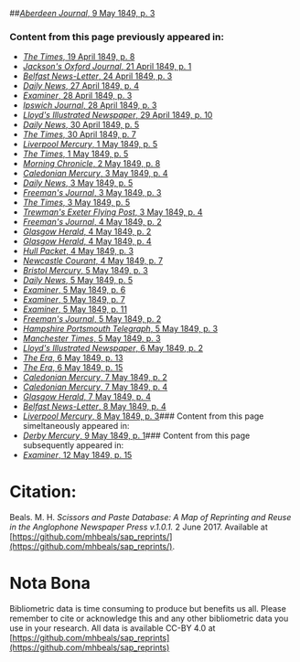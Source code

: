 ##[*Aberdeen Journal*, 9 May 1849, p. 3](https://mhbeals.github.io/sap_html/Aberdeen-Journal/Aberdeen-Journal-9-May-1849-p-3)

### Content from this page previously appeared in:
+ [*The Times*, 19 April 1849, p. 8](https://mhbeals.github.io/sap_html/The-Times/The-Times-19-April-1849-p-8)
+ [*Jackson's Oxford Journal*, 21 April 1849, p. 1](https://mhbeals.github.io/sap_html/Jackson's-Oxford-Journal/Jackson's-Oxford-Journal-21-April-1849-p-1)
+ [*Belfast News-Letter*, 24 April 1849, p. 3](https://mhbeals.github.io/sap_html/Belfast-News-Letter/Belfast-News-Letter-24-April-1849-p-3)
+ [*Daily News*, 27 April 1849, p. 4](https://mhbeals.github.io/sap_html/Daily-News/Daily-News-27-April-1849-p-4)
+ [*Examiner*, 28 April 1849, p. 3](https://mhbeals.github.io/sap_html/Examiner/Examiner-28-April-1849-p-3)
+ [*Ipswich Journal*, 28 April 1849, p. 3](https://mhbeals.github.io/sap_html/Ipswich-Journal/Ipswich-Journal-28-April-1849-p-3)
+ [*Lloyd's Illustrated Newspaper*, 29 April 1849, p. 10](https://mhbeals.github.io/sap_html/Lloyd's-Illustrated-Newspaper/Lloyd's-Illustrated-Newspaper-29-April-1849-p-10)
+ [*Daily News*, 30 April 1849, p. 5](https://mhbeals.github.io/sap_html/Daily-News/Daily-News-30-April-1849-p-5)
+ [*The Times*, 30 April 1849, p. 7](https://mhbeals.github.io/sap_html/The-Times/The-Times-30-April-1849-p-7)
+ [*Liverpool Mercury*, 1 May 1849, p. 5](https://mhbeals.github.io/sap_html/Liverpool-Mercury/Liverpool-Mercury-1-May-1849-p-5)
+ [*The Times*, 1 May 1849, p. 5](https://mhbeals.github.io/sap_html/The-Times/The-Times-1-May-1849-p-5)
+ [*Morning Chronicle*, 2 May 1849, p. 8](https://mhbeals.github.io/sap_html/Morning-Chronicle/Morning-Chronicle-2-May-1849-p-8)
+ [*Caledonian Mercury*, 3 May 1849, p. 4](https://mhbeals.github.io/sap_html/Caledonian-Mercury/Caledonian-Mercury-3-May-1849-p-4)
+ [*Daily News*, 3 May 1849, p. 5](https://mhbeals.github.io/sap_html/Daily-News/Daily-News-3-May-1849-p-5)
+ [*Freeman's Journal*, 3 May 1849, p. 3](https://mhbeals.github.io/sap_html/Freeman's-Journal/Freeman's-Journal-3-May-1849-p-3)
+ [*The Times*, 3 May 1849, p. 5](https://mhbeals.github.io/sap_html/The-Times/The-Times-3-May-1849-p-5)
+ [*Trewman's Exeter Flying Post*, 3 May 1849, p. 4](https://mhbeals.github.io/sap_html/Trewman's-Exeter-Flying-Post/Trewman's-Exeter-Flying-Post-3-May-1849-p-4)
+ [*Freeman's Journal*, 4 May 1849, p. 2](https://mhbeals.github.io/sap_html/Freeman's-Journal/Freeman's-Journal-4-May-1849-p-2)
+ [*Glasgow Herald*, 4 May 1849, p. 2](https://mhbeals.github.io/sap_html/Glasgow-Herald/Glasgow-Herald-4-May-1849-p-2)
+ [*Glasgow Herald*, 4 May 1849, p. 4](https://mhbeals.github.io/sap_html/Glasgow-Herald/Glasgow-Herald-4-May-1849-p-4)
+ [*Hull Packet*, 4 May 1849, p. 3](https://mhbeals.github.io/sap_html/Hull-Packet/Hull-Packet-4-May-1849-p-3)
+ [*Newcastle Courant*, 4 May 1849, p. 7](https://mhbeals.github.io/sap_html/Newcastle-Courant/Newcastle-Courant-4-May-1849-p-7)
+ [*Bristol Mercury*, 5 May 1849, p. 3](https://mhbeals.github.io/sap_html/Bristol-Mercury/Bristol-Mercury-5-May-1849-p-3)
+ [*Daily News*, 5 May 1849, p. 5](https://mhbeals.github.io/sap_html/Daily-News/Daily-News-5-May-1849-p-5)
+ [*Examiner*, 5 May 1849, p. 6](https://mhbeals.github.io/sap_html/Examiner/Examiner-5-May-1849-p-6)
+ [*Examiner*, 5 May 1849, p. 7](https://mhbeals.github.io/sap_html/Examiner/Examiner-5-May-1849-p-7)
+ [*Examiner*, 5 May 1849, p. 11](https://mhbeals.github.io/sap_html/Examiner/Examiner-5-May-1849-p-11)
+ [*Freeman's Journal*, 5 May 1849, p. 2](https://mhbeals.github.io/sap_html/Freeman's-Journal/Freeman's-Journal-5-May-1849-p-2)
+ [*Hampshire Portsmouth Telegraph*, 5 May 1849, p. 3](https://mhbeals.github.io/sap_html/Hampshire-Portsmouth-Telegraph/Hampshire-Portsmouth-Telegraph-5-May-1849-p-3)
+ [*Manchester Times*, 5 May 1849, p. 3](https://mhbeals.github.io/sap_html/Manchester-Times/Manchester-Times-5-May-1849-p-3)
+ [*Lloyd's Illustrated Newspaper*, 6 May 1849, p. 2](https://mhbeals.github.io/sap_html/Lloyd's-Illustrated-Newspaper/Lloyd's-Illustrated-Newspaper-6-May-1849-p-2)
+ [*The Era*, 6 May 1849, p. 13](https://mhbeals.github.io/sap_html/The-Era/The-Era-6-May-1849-p-13)
+ [*The Era*, 6 May 1849, p. 15](https://mhbeals.github.io/sap_html/The-Era/The-Era-6-May-1849-p-15)
+ [*Caledonian Mercury*, 7 May 1849, p. 2](https://mhbeals.github.io/sap_html/Caledonian-Mercury/Caledonian-Mercury-7-May-1849-p-2)
+ [*Caledonian Mercury*, 7 May 1849, p. 4](https://mhbeals.github.io/sap_html/Caledonian-Mercury/Caledonian-Mercury-7-May-1849-p-4)
+ [*Glasgow Herald*, 7 May 1849, p. 4](https://mhbeals.github.io/sap_html/Glasgow-Herald/Glasgow-Herald-7-May-1849-p-4)
+ [*Belfast News-Letter*, 8 May 1849, p. 4](https://mhbeals.github.io/sap_html/Belfast-News-Letter/Belfast-News-Letter-8-May-1849-p-4)
+ [*Liverpool Mercury*, 8 May 1849, p. 3](https://mhbeals.github.io/sap_html/Liverpool-Mercury/Liverpool-Mercury-8-May-1849-p-3)### Content from this page simeltaneously appeared in:
+ [*Derby Mercury*, 9 May 1849, p. 1](https://mhbeals.github.io/sap_html/Derby-Mercury/Derby-Mercury-9-May-1849-p-1)### Content from this page subsequently appeared in:
+ [*Examiner*, 12 May 1849, p. 15](https://mhbeals.github.io/sap_html/Examiner/Examiner-12-May-1849-p-15)
                    
# Citation: 

Beals. M. H. *Scissors and Paste Database: A Map of Reprinting and Reuse in the Anglophone Newspaper Press v.1.0.1.* 2 June 2017. Available at [https://github.com/mhbeals/sap_reprints/](https://github.com/mhbeals/sap_reprints/). 
                    
# Nota Bona

Bibliometric data is time consuming to produce but benefits us all. Please remember to cite or acknowledge this and any other bibliometric data you use in your research. All data is available CC-BY 4.0 at [https://github.com/mhbeals/sap_reprints](https://github.com/mhbeals/sap_reprints)